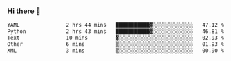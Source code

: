 ### Hi there 👋

<!--START_SECTION:waka-->

```txt
YAML               2 hrs 44 mins   ███████████▓░░░░░░░░░░░░░   47.12 %
Python             2 hrs 43 mins   ███████████▓░░░░░░░░░░░░░   46.81 %
Text               10 mins         ▓░░░░░░░░░░░░░░░░░░░░░░░░   02.93 %
Other              6 mins          ▒░░░░░░░░░░░░░░░░░░░░░░░░   01.93 %
XML                3 mins          ▒░░░░░░░░░░░░░░░░░░░░░░░░   00.90 %
```

<!--END_SECTION:waka-->

<!--
**Jonas-VanHaeken/Jonas-VanHaeken** is a ✨ _special_ ✨ repository because its `README.md` (this file) appears on your GitHub profile.

Here are some ideas to get you started:

- 🔭 I’m currently working on ...
- 🌱 I’m currently learning ...
- 👯 I’m looking to collaborate on ...
- 🤔 I’m looking for help with ...
- 💬 Ask me about ...
- 📫 How to reach me: ...
- 😄 Pronouns: ...
- ⚡ Fun fact: ...
-->
